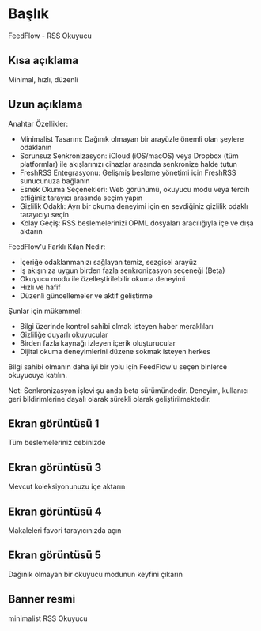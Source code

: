 # Başlık

FeedFlow - RSS Okuyucu

## Kısa açıklama

Minimal, hızlı, düzenli

## Uzun açıklama

Anahtar Özellikler:

- Minimalist Tasarım: Dağınık olmayan bir arayüzle önemli olan şeylere odaklanın
- Sorunsuz Senkronizasyon: iCloud (iOS/macOS) veya Dropbox (tüm platformlar) ile
  akışlarınızı cihazlar arasında senkronize halde tutun
- FreshRSS Entegrasyonu: Gelişmiş besleme yönetimi için FreshRSS sunucunuza
  bağlanın
- Esnek Okuma Seçenekleri: Web görünümü, okuyucu modu veya tercih ettiğiniz
  tarayıcı arasında seçim yapın
- Gizlilik Odaklı: Ayrı bir okuma deneyimi için en sevdiğiniz gizlilik odaklı
  tarayıcıyı seçin
- Kolay Geçiş: RSS beslemelerinizi OPML dosyaları aracılığıyla içe ve dışa
  aktarın

FeedFlow'u Farklı Kılan Nedir:

- İçeriğe odaklanmanızı sağlayan temiz, sezgisel arayüz
- İş akışınıza uygun birden fazla senkronizasyon seçeneği (Beta)
- Okuyucu modu ile özelleştirilebilir okuma deneyimi
- Hızlı ve hafif
- Düzenli güncellemeler ve aktif geliştirme

Şunlar için mükemmel:
- Bilgi üzerinde kontrol sahibi olmak isteyen haber meraklıları
- Gizliliğe duyarlı okuyucular
- Birden fazla kaynağı izleyen içerik oluşturucular
- Dijital okuma deneyimlerini düzene sokmak isteyen herkes

Bilgi sahibi olmanın daha iyi bir yolu için FeedFlow'u seçen binlerce okuyucuya
katılın.

Not: Senkronizasyon işlevi şu anda beta sürümündedir. Deneyim, kullanıcı geri
bildirimlerine dayalı olarak sürekli olarak geliştirilmektedir.

## Ekran görüntüsü 1

Tüm beslemeleriniz cebinizde

## Ekran görüntüsü 3

Mevcut koleksiyonunuzu içe aktarın

## Ekran görüntüsü 4

Makaleleri favori tarayıcınızda açın

## Ekran görüntüsü 5

Dağınık olmayan bir okuyucu modunun keyfini çıkarın

## Banner resmi

minimalist RSS Okuyucu

